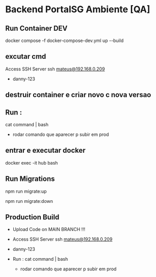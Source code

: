 # Backend PortalSG Ambiente [QA]

## Run Container DEV

docker compose -f docker-compose-dev.yml up --build


## excutar cmd
 Access SSH Server ssh mateus@192.168.0.209
- danny-123

## destruir container e criar novo c nova versao
## Run :
  cat command | bash
  - rodar comando que aparecer p subir em prod

## entrar e executar docker
docker exec -it hub bash


## Run Migrations
npm run migrate:up

npm run migrate:down

## Production Build

- Upload Code on MAIN BRANCH !!!
- Access SSH Server ssh mateus@192.168.0.209
- danny-123

- Run :
  cat command | bash
  - rodar comando que aparecer p subir em prod
